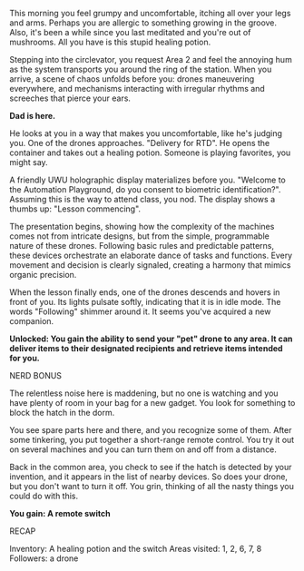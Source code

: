 This morning you feel grumpy and uncomfortable, itching all over your legs and arms. Perhaps you are allergic to something growing in the groove. Also, it's been a while since you last meditated and you're out of mushrooms. All you have is this stupid healing potion.

Stepping into the circlevator, you request Area 2 and feel the annoying hum as the system transports you around the ring of the station. When you arrive, a scene of chaos unfolds before you: drones maneuvering everywhere, and mechanisms interacting with irregular rhythms and screeches that pierce your ears.

**Dad is here.**

He looks at you in a way that makes you uncomfortable, like he's judging you. One of the drones approaches. "Delivery for RTD". He opens the container and takes out a healing potion. Someone is playing favorites, you might say.

A friendly UWU holographic display materializes before you. "Welcome to the Automation Playground, do you consent to biometric identification?". Assuming this is the way to attend class, you nod. The display shows a thumbs up: "Lesson commencing".

The presentation begins, showing how the complexity of the machines comes not from intricate designs, but from the simple, programmable nature of these drones. Following basic rules and predictable patterns, these devices orchestrate an elaborate dance of tasks and functions. Every movement and decision is clearly signaled, creating a harmony that mimics organic precision.

When the lesson finally ends, one of the drones descends and hovers in front of you. Its lights pulsate softly, indicating that it is in idle mode. The words "Following" shimmer around it. It seems you've acquired a new companion.

**Unlocked: You gain the ability to send your "pet" drone to any area. It can deliver items to their designated recipients and retrieve items intended for you.**

NERD BONUS

The relentless noise here is maddening, but no one is watching and you have plenty of room in your bag for a new gadget. You look for something to block the hatch in the dorm.

You see spare parts here and there, and you recognize some of them. After some tinkering, you put together a short-range remote control. You try it out on several machines and you can turn them on and off from a distance.

Back in the common area, you check to see if the hatch is detected by your invention, and it appears in the list of nearby devices. So does your drone, but you don't want to turn it off. You grin, thinking of all the nasty things you could do with this.

**You gain: A remote switch**

RECAP

Inventory: A healing potion and the switch
Areas visited: 1, 2, 6, 7, 8
Followers: a drone
